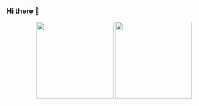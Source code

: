 ### Hi there 👋

<div align="center">
  <a href="https://github.com/aysllanferreira">
  <img height="180em" src="https://github-readme-stats.vercel.app/api?username=aysllanferreira&show_icons=true&theme=rose_pine&include_all_commits=true&count_private=true"/>
  <img height="180em" src="https://github-readme-stats.vercel.app/api/top-langs/?username=aysllanferreira&layout=compact&langs_count=7&theme=rose_pine"/>
</div>


<!--
**aysllanferreira/aysllanferreira** is a ✨ _special_ ✨ repository because its `README.md` (this file) appears on your GitHub profile.

Here are some ideas to get you started:

- 🔭 I’m currently working on ...
- 🌱 I’m currently learning ...
- 👯 I’m looking to collaborate on ...
- 🤔 I’m looking for help with ...
- 💬 Ask me about ...
- 📫 How to reach me: ...
- 😄 Pronouns: ...
- ⚡ Fun fact: ...
-->
